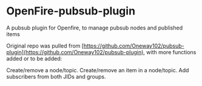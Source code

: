 # OpenFire-pubsub-plugin
A pubsub plugin for Openfire, to manage pubsub nodes and published items


Original repo was pulled from [https://github.com/Oneway102/pubsub-plugin](https://github.com/Oneway102/pubsub-plugin), with more functions added or to be added:

Create/remove a node/topic.
Create/remove an item in a node/topic.
Add subscribers from both JIDs and groups.
